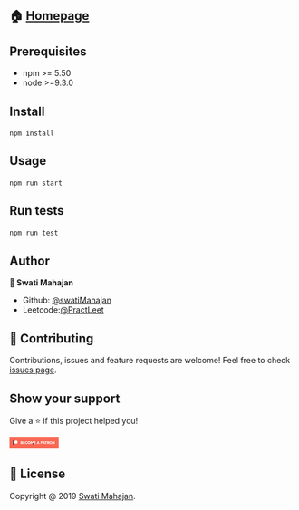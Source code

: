 ## 🏠 [Homepage](https://github.com/mahajanswatgithub)

## Prerequisites 

* npm >= 5.50
* node >=9.3.0

## Install

```
npm install
```

## Usage

```
npm run start
```

## Run tests

```bash
npm run test
```

## Author
**👤 Swati Mahajan**

* Github: [@swatiMahajan](https://github.com/mahajanswatgithub)
* Leetcode:[@PractLeet](https://leetcode.com/mahajanswati922/)

## 🤝 Contributing
Contributions, issues and feature requests are welcome!
Feel free to check [issues page](https://docs.github.com/en/communities/setting-up-your-project-for-healthy-contributions/setting-guidelines-for-repository-contributors).

## Show your support

Give a ⭐ if this project helped you!

![Patron](Patron1.jpg)

## 📝 License
Copyright @ 2019 [Swati Mahajan](https://github.com/mahajanswatgithub).

